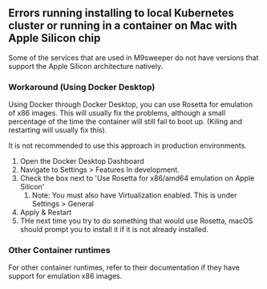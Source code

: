 ## Errors running installing to local Kubernetes cluster or running in a container on Mac with Apple Silicon chip
Some of the services that are used in M9sweeper do not have versions that support the Apple Silicon architecture natively.

### Workaround (Using Docker Desktop)
Using Docker through Docker Desktop, you can use Rosetta for emulation of x86 images.
This will usually fix the problems, although a small percentage of the time the container will still fail to boot up. (Kiling and restarting will usually fix this).

It is not recommended to use this approach in production environments.

1. Open the Docker Desktop Dashboard
2. Navigate to Settings > Features In development.
3. Check the box next to 'Use Rosetta for x86/amd64 emulation on Apple Silicon'
   1. Note: You must also have Virtualization enabled. This is under Settings > General
4. Apply & Restart
5. THe next time you try to do something that would use Rosetta, macOS should prompt you to install it if it is not already installed.

### Other Container runtimes
For other container runtimes, refer to their documentation if they have support for emulation x86 images.
